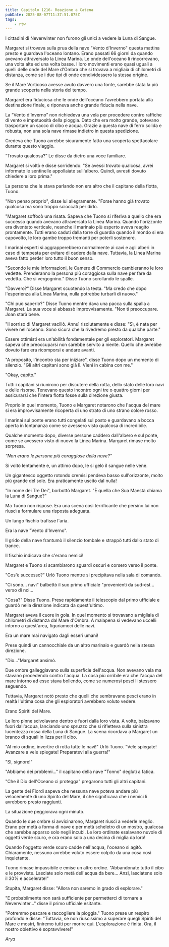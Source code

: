 ```yaml
---
title: Capitolo 1216- Reazione a Catena
pubDate: 2025-08-07T11:37:51.075Z
tags:
    - rtw
---
```



I cittadini di Neverwinter non furono gli unici a vedere la Luna di Sangue.


Margaret si trovava sulla prua della nave "Vento d'Inverno" questa mattina presto e guardava l'oceano lontano. Erano passati 66 giorni da quando avevano attraversato la Linea Marina. Le onde dell'oceano li rincorrevano, una volta alte ed una volta basse. I loro movimenti erano quasi uguali a quelli delle onde del Mare d'Ombra che si trovava a migliaia di chilometri di distanza, come se i due tipi di onde condividessero la stessa origine.


Se il Mare Vorticoso avesse avuto davvero una fonte, sarebbe stata la più grande scoperta nella storia del tempo.


Margaret era fiduciosa che le onde dell'oceano l'avrebbero portata alla destinazione finale, e riponeva anche grande fiducia nella nave.


La “Vento d’Inverno” non richiedeva una vela per procedere contro raffiche di vento e impetuosità della pioggia. Dato che era molto grande, potevano trasportare un sacco di cibo e acqua. Grazie a questa nave di ferro solida e robusta, non una sola nave rimase indietro in questa spedizione.


Credeva che Tuono avrebbe sicuramente fatto una scoperta spettacolare durante questo viaggio.


“Trovato qualcosa?” Le disse da dietro una voce familiare.


Margaret si voltò e disse sorridendo: "Se avessi trovato qualcosa, avrei informato le sentinelle appollaiate sull'albero. Quindi, avresti dovuto chiedere a loro prima."


La persona che le stava parlando non era altro che il capitano della flotta, Tuono.


"Non penso proprio", disse lui allegramente. "Forse hanno già trovato qualcosa ma sono troppo scioccati per dirlo.


"Margaret soffocò una risata. Sapeva che Tuono si riferiva a quello che era successo quando avevano attraversato la Linea Marina. Quando l'orizzonte era diventato verticale, neanche il marinaio più esperto aveva reagito prontamente. Tutti erano caduti dalla torre di guardia quando il mondo si era capovolto, le loro gambe troppo tremanti per poterli sostenere.


I marinai esperti si aggrapperebbero normalmente ai cavi e agli alberi in caso di tempesta per evitare di cadere dalla nave. Tuttavia, la Linea Marina aveva fatto perder loro tutto il buon senso.


"Secondo le mie informazioni, le Camere di Commercio cambieranno le loro vedette. Prenderanno la persona più coraggiosa sulla nave per fare da vedetta. Che si vergognino." Disse Tuono scrollando le spalle.


"Davvero?" Disse Margaret scuotendo la testa. "Ma credo che dopo l'esperienza alla Linea Marina, nulla potrebbe turbarli di nuovo."


"Chi può saperlo?" Disse Tuono mentre dava una pacca sulla spalla a Margaret. La sua voce si abbassò improvvisamente. "Non ti preoccupare. Joan starà bene.


"Il sorriso di Margaret vacillò. Annuì risolutamente e disse: "Sì, è nata per vivere nell'oceano. Sono sicura che la rivedremo presto da qualche parte."


Essere ottimisti era un'abilità fondamentale per gli esploratori. Margaret sapeva che preoccuparsi non sarebbe servito a niente. Quello che avrebbe dovuto fare era ricomporsi e andare avanti.


"A proposito, l'incontro sta per iniziare", disse Tuono dopo un momento di silenzio. "Gli altri capitani sono già lì. Vieni in cabina con me."


"Okay, capito."


Tutti i capitani si riunirono per discutere della rotta, dello stato delle loro navi e delle risorse. Tenevano questo incontro ogni tre o quattro giorni per assicurarsi che l'intera flotta fosse sulla direzione giusta.


Proprio in quel momento, Tuono e Margaret notarono che l'acqua del mare si era improvvisamente ricoperta di uno strato di uno strano colore rosso.


I marinai sul ponte erano tutti congelati sul posto e guardavano a bocca aperta in lontananza come se avessero visto qualcosa di incredibile.


Qualche momento dopo, diverse persone caddero dall'albero e sul ponte, come se avessero visto di nuovo la Linea Marina. Margaret rimase molto sorpresa.


<em>“Non erano le persone più coraggiose della nave?”</em>


Si voltò lentamente e, un attimo dopo, le si gelò il sangue nelle vene.


Un gigantesco oggetto rotondo cremisi pendeva basso sull'orizzonte, molto più grande del sole. Era praticamente uscito dal nulla!


"In nome dei Tre Dei", borbottò Margaret. "È quella che Sua Maestà chiama la Luna di Sangue?"


Ma Tuono non rispose. Era una scena così terrificante che persino lui non riuscì a formulare una risposta adeguata.


Un lungo fischio trafisse l'aria.


Era la nave "Vento d'Inverno".


Il grido della nave frantumò il silenzio tombale e strappò tutti dallo stato di trance.


Il fischio indicava che c'erano nemici!


Margaret e Tuono si scambiarono sguardi oscuri e corsero verso il ponte.


"Cos'è successo?" Urlò Tuono mentre si precipitava nella sala di comando.


"Ci sono... navi" balbettò il suo primo ufficiale "provenienti da sud-est... verso di noi...


"Cosa?" Disse Tuono. Prese rapidamente il telescopio dal primo ufficiale e guardò nella direzione indicata da quest'ultimo.


Margaret aveva il cuore in gola. In quel momento si trovavano a migliaia di chilometri di distanza dal Mare d'Ombra. A malapena si vedevano uccelli intorno a quest'area, figuriamoci delle navi.


Era un mare mai navigato dagli esseri umani!


Prese quindi un cannocchiale da un altro marinaio e guardò nella stessa direzione.


"Dio..."Margaret ansimò.


Due ombre galleggiavano sulla superficie dell'acqua. Non avevano vela ma stavano procedendo contro l'acqua. La cosa più orribile era che l'acqua del mare intorno ad esse stava bollendo, come se numerosi pesci li stessero seguendo.


Tuttavia, Margaret notò presto che quelli che sembravano pesci erano in realtà l'ultima cosa che gli esploratori avrebbero voluto vedere.


Erano Spiriti del Mare.


Le loro pinne scivolavano dentro e fuori dalla loro vista. A volte, balzavano fuori dall'acqua, lanciando uno spruzzo che si rifletteva sulla sinistra lucentezza rossa della Luna di Sangue. La scena ricordava a Margaret un branco di squali in lizza per il cibo.


"Al mio ordine, invertire di rotta tutte le navi!" Urlò Tuono. "Vele spiegate! Avanzare a vele spiegate! Preparatevi alla guerra!"


"Sì, signore!"


"Abbiamo dei problemi..." il capitano della nave "Tonno" deglutì a fatica.


"Che il Dio dell'Oceano ci protegga" pregarono tutti gli altri capitani.


La gente dei Fiordi sapeva che nessuna nave poteva andare più velocemente di uno Spirito del Mare, il che significava che i nemici li avrebbero presto raggiunti.


La situazione peggiorava ogni minuto.


Quando le due ombre si avvicinarono, Margaret riuscì a vederle meglio. Erano per metà a forma di nave e per metà scheletro di un mostro, qualcosa che sarebbe apparso solo negli incubi. Le loro ordinate esalavano nuvole di oggetti verde scuro, e ora erano solo a una decina di miglia da loro!


Quando l'oggetto verde scuro cadde nell'acqua, l'oceano si agitò. Chiaramente, nessuno avrebbe voluto essere colpito da una cosa così inquietante.


Tuono rimase impassibile e emise un altro ordine. "Abbandonate tutto il cibo e le provviste. Lasciate solo metà dell'acqua da bere... Anzi, lasciatene solo il 30% e accelerate!"


Stupita, Margaret disse: "Allora non saremo in grado di esplorare."


"E probabilmente non sarà sufficiente per permetterci di tornare a Neverwinter..." disse il primo ufficiale esitante.


"Potremmo pescare e raccogliere la pioggia." Tuono prese un respiro profondo e disse: "Tuttavia, se non riuscissimo a superare quegli Spiriti del Mare e mostri, finiremo tutti per morire qui. L'esplorazione è finita. Ora, il nostro obiettivo è sopravvivere!"


<em>Arya</em>
                                


                                



